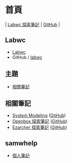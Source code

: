 
# 首頁

| [Labwc 探索筆記](https://samwhelp.github.io/note-about-labwc/) | [GitHub](https://github.com/samwhelp/note-about-labwc) |


## Labwc

* [Labwc](https://labwc.github.io/)
* GitHub / [labwc](https://github.com/labwc/labwc)



## 主題


* [相關筆記](#相關筆記)





## 相關筆記

* [System Modeling](https://samwhelp.github.io/system-modeling/) ([GitHub](https://github.com/samwhelp/system-modeling/))
* [Openbox 探索筆記](https://samwhelp.github.io/note-about-openbox/) ([GitHub](https://github.com/samwhelp/note-about-openbox/))
* [Ezarcher 探索筆記](https://samwhelp.github.io/note-about-ezarcher/) ([GitHub](https://github.com/samwhelp/note-about-ezarcher/))


## samwhelp

* [個人筆記](https://samwhelp.github.io/book/)
